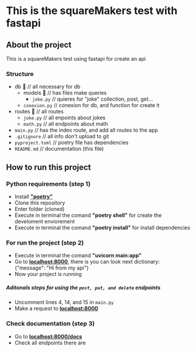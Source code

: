 # This is the squareMakers test with fastapi

## About the project

This is a squareMakers test using fastapi for create an api

### Structure

* db 📂 // all necessary for db
  * models 📂 // has files make queries
    * `joke.py` // quieres for "joke" collection, post, get...
  * `conexion.py` // conexion for db, and function for create it
* routes 📂 // all routes
  * `joke.py` // all enpoints about jokes
  * `math.py` // all endpoints about math
* `main.py` // has the index route, and add all routes to the app
* `.gitignore` // all info don't upload to git
* `pyproject.toml` // poetry file has dependencies
* `README.md` // documentation (this file)

## How to run this project
### Python requirements (step 1)

* Install **["poetry"](https://python-poetry.org/docs/)** 
* Clone this repository
* Enter folder (cloned)
* Execute in terminal the comand **"poetry shell"** for create the develoment enviorement
* Execute in terminal the comand **"poetry install"** for install dependencies

### For run the project (step 2)

* Execute in terminal the comand **"uvicorn main:app"**
* Go to **[localhost:8000](http://localhost:8000/)**, there is you can look next dictionary: {"message": "Hi from my api"}
* Now your project is running

##### Aditonals steps for using the `post, put, and delete` endpoints

  * Uncomment lines 4, 14, and 15 in `main.py`
  * Make a request to **[localhost:8000](http://localhost:8000/)**
### Check documentation (step 3)

* Go to **[localhost:8000/docs](http://localhost:8000/docs)**
* Check all endpoints there are
